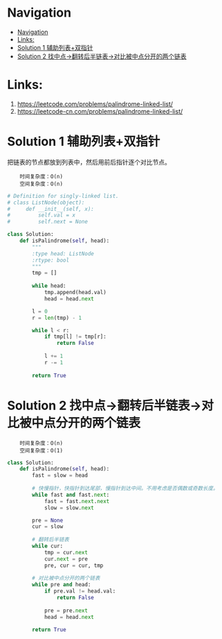 # Navigation
- [Navigation](#navigation)
- [Links:](#links)
- [Solution 1 辅助列表+双指针](#solution-1-%e8%be%85%e5%8a%a9%e5%88%97%e8%a1%a8%e5%8f%8c%e6%8c%87%e9%92%88)
- [Solution 2 找中点->翻转后半链表->对比被中点分开的两个链表](#solution-2-%e6%89%be%e4%b8%ad%e7%82%b9-%e7%bf%bb%e8%bd%ac%e5%90%8e%e5%8d%8a%e9%93%be%e8%a1%a8-%e5%af%b9%e6%af%94%e8%a2%ab%e4%b8%ad%e7%82%b9%e5%88%86%e5%bc%80%e7%9a%84%e4%b8%a4%e4%b8%aa%e9%93%be%e8%a1%a8)


# Links:
1. https://leetcode.com/problems/palindrome-linked-list/
2. https://leetcode-cn.com/problems/palindrome-linked-list/


# Solution 1 辅助列表+双指针
把链表的节点都放到列表中，然后用前后指针逐个对比节点。
```
    时间复杂度：O(n)
    空间复杂度：O(n)
```
```python
# Definition for singly-linked list.
# class ListNode(object):
#     def __init__(self, x):
#         self.val = x
#         self.next = None

class Solution:
    def isPalindrome(self, head):
        """
        :type head: ListNode
        :rtype: bool
        """
        tmp = []
        
        while head:
            tmp.append(head.val)
            head = head.next

        l = 0
        r = len(tmp) - 1

        while l < r:
            if tmp[l] != tmp[r]:
                return False
            
            l += 1
            r -= 1
        
        return True
```

# Solution 2 找中点->翻转后半链表->对比被中点分开的两个链表
```
    时间复杂度：O(n)
    空间复杂度：O(1)
```
```python
class Solution:
    def isPalindrome(self, head):
        fast = slow = head
        
        # 快慢指针，快指针到达尾部，慢指针到达中间。不用考虑是否偶数或奇数长度。
        while fast and fast.next:
            fast = fast.next.next
            slow = slow.next

        pre = None
        cur = slow
        
        # 翻转后半链表
        while cur:
            tmp = cur.next
            cur.next = pre
            pre, cur = cur, tmp
            
        # 对比被中点分开的两个链表
        while pre and head:
            if pre.val != head.val:
                return False
            
            pre = pre.next
            head = head.next
            
        return True
```